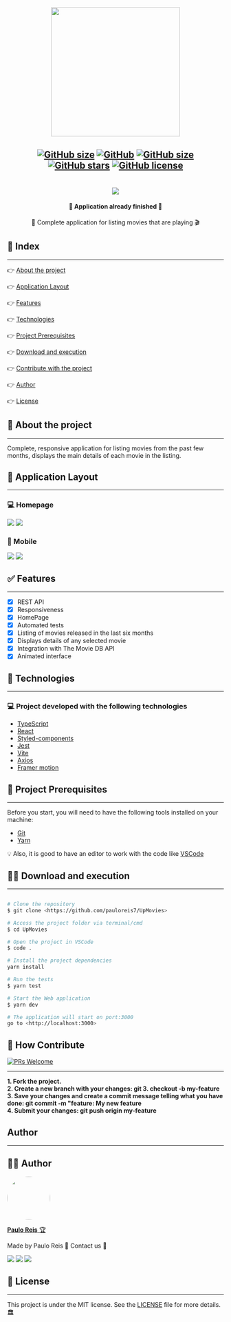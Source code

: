 <h1 align="center">
    <img src=".github/logo.svg" width="300px" />
</h1>

<h2 align="center">

[![GitHub size](https://img.shields.io/github/repo-size/pauloreis7/UpMovies?color=purple)](https://github.com/pauloreis7/UpMovies/issues)
[![GitHub](https://img.shields.io/badge/types-TypeScript-%23007acc)](https://github.com/pauloreis7/UpMovies)
[![GitHub size](https://img.shields.io/github/last-commit/pauloreis7/UpMovies?color=%23964b00)](https://github.com/pauloreis7/UpMovies/commits)
[![GitHub stars](https://img.shields.io/github/stars/pauloreis7/UpMovies?color=%23f9d71c&style=flat)](https://github.com/pauloreis7/UpMovies/stargazers)
[![GitHub license](https://img.shields.io/github/license/pauloreis7/Foodfy)](https://github.com/pauloreis7/UpMovies/blob/master/LICENSE)

</h2>

<h1 align="center">
    <img src=".github/cover.svg" />
</h1>

<h4 align="center">🏁 Application already finished 🏁</h4>

<p align="center">🎥 Complete application for listing movies that are playing 🎬</p>

## 🔗 Index
---
 <p>👉 <a href="#about">About the project</a> </p>
 <p>👉 <a href="#layout">Application Layout</a> </p>
 <p>👉 <a href="#func">Features</a> </p>
 <p>👉 <a href="#techs">Technologies</a> </p>
 <p>👉 <a href="#requests">Project Prerequisites</a> </p>
 <p>👉 <a href="#work">Download and execution</a> </p>
 <p>👉 <a href="#contribute">Contribute with the project</a> </p>
 <p>👉 <a href="#author">Author</a> </p>
 <p>👉 <a href="#license">License</a> </p>

<a id="about"></a>
## 🔎 About the project
---
<p>Complete, responsive application for listing movies from the past few months, displays the main details of each movie in the listing.</p>

<a id="layout"></a>
## 🎨 Application Layout
---
<p align="center">

### 💻 Homepage 

<img src=".github/desktop/homepage.jpeg"/>
<img src=".github/desktop/homepage_show.jpeg"/>

### 📱 Mobile

<img src=".github/mobile/homepage.jpeg"/>
<img src=".github/mobile/homepage_show.jpeg"/>
</p>

<a id="func"></a>
## ✅ Features
---
- [x] REST API
- [x] Responsiveness
- [x] HomePage
- [x] Automated tests
- [x] Listing of movies released in the last six months
- [x] Displays details of any selected movie
- [x] Integration with The Movie DB API
- [x] Animated interface

<a id="techs"></a>
## 🧪 Technologies
---
### 💻 Project developed with the following technologies

- [TypeScript](https://www.typescriptlang.org/)
- [React](https://reactjs.org/)
- [Styled-components](https://styled-components.com/)
- [Jest](https://jestjs.io/)
- [Vite](https://vitejs.dev/)
- [Axios](https://axios-http.com/)
- [Framer motion](https://www.framer.com/motion/)

<a id="requests"></a>
## 🚨 Project Prerequisites
---
 Before you start, you will need to have the following tools installed on your machine:

* [Git](https://git-scm.com)
* [Yarn](https://yarnpkg.com/)

💡 Also, it is good to have an editor to work with the code like [VSCode](https://code.visualstudio.com/)

<a id="work"></a>
## 🏄‍♂️ Download and execution
---

````bash

# Clone the repository
$ git clone <https://github.com/pauloreis7/UpMovies>

# Access the project folder via terminal/cmd
$ cd UpMovies

# Open the project in VSCode
$ code .

# Install the project dependencies
yarn install

# Run the tests
$ yarn test

# Start the Web application
$ yarn dev

# The application will start on port:3000
go to <http://localhost:3000>

````

<a id="contribute"></a>
## 🎉 How Contribute

[![PRs Welcome](https://img.shields.io/badge/PRs-welcome-brightgreen.svg?style=flat-square)](https://github.com/pauloreis7/UpMovies/pulls)

---

<b>1. Fork the project.</b> <br />
<b>2. Create a new branch with your changes: git 3. checkout -b my-feature</b> <br />
<b>3. Save your changes and create a commit message telling what you have done: git commit -m "feature: My new feature</b> <br />
<b>4. Submit your changes: git push origin my-feature</b>

<a id="author"></a>
## Author
---

## 👨‍💻 Author

<a href="https://github.com/pauloreis7">

<img style="border-radius: 50%;" src="https://avatars1.githubusercontent.com/u/63323224?s=400&v=4" width="100px;" alt=""/>

<b>Paulo Reis</b> 🏆 

</a>

<p>Made by Paulo Reis 🤴 Contact us 👋</p>

<a href = "mailto:paulosilvadosreis2057@gmail.com"><img src="https://img.shields.io/badge/Gmail-D14836?style=for-the-badge&logo=gmail&logoColor=white" target="_blank"></a>
<a href="https://www.linkedin.com/in/paulo-reis7/" target="_blank"><img src="https://img.shields.io/badge/-LinkedIn-%230077B5?style=for-the-badge&logo=linkedin&logoColor=white" target="_blank"></a>
<a href="https://www.instagram.com/pauloreis.7" target="_blank"><img src="https://img.shields.io/badge/-Instagram-%23E4405F?style=for-the-badge&logo=instagram&logoColor=white" target="_blank"></a>

<a id="license"></a>
## 📝 License
---
This project is under the MIT license. See the [LICENSE](LICENSE) file for more details.🏛️
